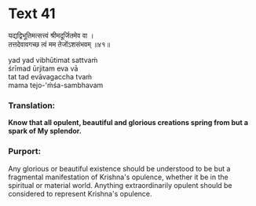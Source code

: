 # Text 41

यद्यद्विभूतिमत्सत्त्वं श्रीमदूर्जितमेव वा ।  
तत्तदेवावगच्छ त्वं मम तेजोंऽशसंभवम् ॥४१॥

yad yad vibhūtimat sattvaḿ  
śrīmad ūrjitam eva vā  
tat tad evāvagaccha tvaḿ  
mama tejo-'ḿśa-sambhavam



### Translation:

**Know that all opulent, beautiful and glorious creations spring from but a spark of My splendor.**

### Purport:

Any glorious or beautiful existence should be understood to be but a fragmental manifestation of Krishna's opulence, whether it be in the spiritual or material world. Anything extraordinarily opulent should be considered to represent Krishna's opulence.